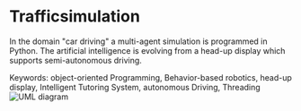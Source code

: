 # Trafficsimulation
In the domain "car driving" a multi-agent simulation is programmed in Python. The artificial intelligence is evolving from a head-up display which supports semi-autonomous driving.

Keywords: object-oriented Programming, Behavior-based robotics, head-up display, Intelligent Tutoring System, autonomous Driving, Threading
![UML diagram](https://trollheaven.files.wordpress.com/2017/09/uml.png)
